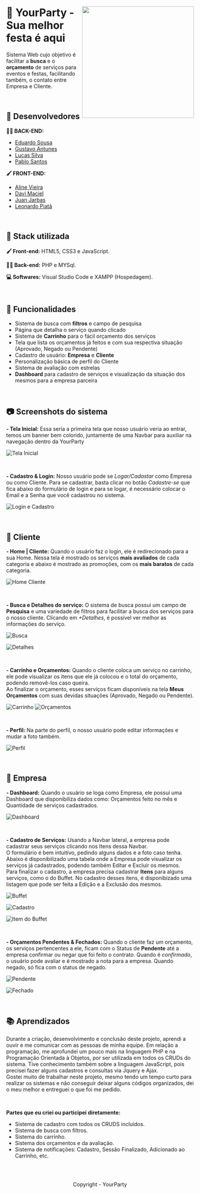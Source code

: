<div>
 <img align="right" src="https://media.discordapp.net/attachments/920101631037685780/994313182250287194/balao.png" width="300" heigh"300"> 

  <h1 align="left"> 🎉 YourParty - Sua melhor festa é aqui </h1>
  <p align="left"> Sistema Web cujo objetivo é facilitar a <b>busca</b> e o <b>orçamento</b> de serviços para eventos e festas, facilitando também, o contato entre Empresa e Cliente. </p>
<div>


<br> 

## 📎 Desenvolvedores

**👨‍💻 BACK-END:**
- [Eduardo Sousa](https://github.com/DuS0usa)
- [Gustavo Antunes](https://github.com/antunesGustavo)
- [Lucas Silva](https://github.com/LucasSilvaLLima)
- [Pablo Santos](@pabloroludp)

**🖌️ FRONT-END:**
- [Aline Vieira](https://github.com/opalinoca)
- [Davi Maciel](https://github.com/Davi-Maciel6912)
- [Juan Jarbas](https://github.com/juanjarbas)
- [Leonardo Piatã](https://github.com/Leonardo014)

<br> 

## 📎 Stack utilizada

**🖌️ Front-end:** HTML5, CSS3 e JavaScript.

**👨‍💻 Back-end:** PHP e MYSql.

**💻 Softwares:** Visual Studio Code e XAMPP (Hospedagem).

<br> 

## 📎 Funcionalidades

- Sistema de busca com **filtros** e campo de pesquisa
- Página que detalha o serviço quando clicado
- Sistema de **Carrinho** para o fácil orçamento dos serviços
- Tela que lista os orçamentos já feitos e com sua respectiva situação (Aprovado, Negado ou Pendente)
- Cadastro de usuário: **Empresa** e **Cliente**
- Personalização básica de perfil do Cliente
- Sistema de avaliação com estrelas
- **Dashboard** para cadastro de serviços e visualização da situação dos mesmos para a empresa parceira

<br> 

## 📷 Screenshots do sistema

**- Tela Inicial:** 
Essa seria a primeira tela que nosso usuário veria ao entrar, temos um banner bem colorido, juntamente de uma Navbar para auxiliar na navegação dentro da YourParty

![Tela Inicial](https://media.discordapp.net/attachments/920101631037685780/994089766238822540/unknown.png?width=1037&height=510)

<br> 

**- Cadastro & Login:** 
Nosso usuário pode se *Logar/Cadastar* como Empresa ou como Cliente. Para se cadastrar, basta clicar no botão *Cadastre-se* que fica abaixo do formulário de login e para se logar, é necessário colocar o Email e a Senha que você cadastrou no sistema.

![Login e Cadastro](https://media.discordapp.net/attachments/920101631037685780/994095728609738823/unknown.png?width=1034&height=510)

<br> 

## 👦 Cliente
**- Home | Cliente:**
Quando o usuário faz o login, ele é redirecionado para a sua Home. Nessa tela é mostrado os serviços **mais avaliados** de cada categoria e abaixo é mostrado as promoções, com os **mais baratos** de cada categoria.

![Home Cliente](https://media.discordapp.net/attachments/920101631037685780/994296176432119888/unknown.png?width=1172&height=509)

<br> 

**- Busca e Detalhes do serviço:**
O sistema de busca possui um campo de **Pesquisa** e uma variedade de filtros para facilitar a busca dos serviços para o nosso cliente. 
Clicando em *+Detalhes*, é possível ver melhor as informações do serviço.

![Busca](https://media.discordapp.net/attachments/920101631037685780/994098290058600478/unknown.png?width=1043&height=510)

![Detalhes](https://media.discordapp.net/attachments/920101631037685780/994098639536398337/unknown.png?width=1039&height=510)

<br> 

**- Carrinho e Orçamentos:**
Quando o cliente coloca um serviço no carrinho, ele pode visualizar os itens que ele já colocou e o total do orçamento, podendo removê-los caso queira.   
Ao finalizar o orçamento, esses serviços ficam disponíveis na tela **Meus Orçamentos** com suas devidas situações (Aprovado, Negado ou Pendente).

![Carrinho](https://media.discordapp.net/attachments/920101631037685780/994298510340001832/unknown.png?width=1140&height=510)
![Orçamentos](https://media.discordapp.net/attachments/920101631037685780/994299319542878259/unknown.png?width=1200&height=426)

<br> 

**- Perfil:**
Na parte do perfil, o nosso usuário pode editar informações e mudar a foto também.

![Perfil](https://media.discordapp.net/attachments/920101631037685780/994299586111869069/unknown.png?width=1041&height=510)

<br>

## 🏢 Empresa

**- Dashboard:**
Quando o usuário se loga como Empresa, ele possuí uma Dashboard que disponibiliza dados como: Orçamentos feito no mês e Quantidade de serviços cadastrados.

![Dashboard](https://media.discordapp.net/attachments/920101631037685780/994300109628125235/unknown.png?width=1037&height=510)

<br> 

**- Cadastro de Serviços:**
Usando a Navbar lateral, a empresa pode cadastrar seus serviços clicando nos Itens dessa Navbar.   
O formulário é bem intuitivo, pedindo alguns dados e a foto caso tenha. Abaixo é disponibilizado uma tabela onde a Empresa pode visualizar os serviços já cadastrados, podendo também Editar e Excluir os mesmos.  
Para finalizar o cadastro, a empresa precisa cadastrar **Itens** para alguns serviços, como o do Buffet. No cadastro desses itens, é disponibizado uma listagem que pode ser feita a Edição e a Exclusão dos mesmos.

![Buffet](https://media.discordapp.net/attachments/920101631037685780/994300567776145459/unknown.png?width=1041&height=510)

![Cadastro](https://media.discordapp.net/attachments/920101631037685780/994300622889287820/unknown.png?width=1044&height=510)

![Item do Buffet](https://media.discordapp.net/attachments/920101631037685780/994300695685648435/unknown.png?width=1055&height=510)

<br>

**- Orçamentos Pendentes & Fechados:**
Quando o cliente faz um orçamento, os serviços pertencentes a ele, ficam com o Status de **Pendente** até a empresa confirmar ou negar que foi feito o contrato.
Quando é *confirmado*, o usuário pode avaliar e é mostrado a nota para a empresa. Quando negado, só fica com o status de negado.

![Pendente](https://media.discordapp.net/attachments/920101631037685780/994305502639034388/unknown.png?width=1041&height=510)

![Fechado](https://media.discordapp.net/attachments/920101631037685780/994305600546668564/unknown.png?width=1046&height=510)

<br> 

## 📚 Aprendizados

Durante a criação, desenvolvimento e conclusão deste projeto, aprendi a ouvir e me comunicar com as pessoas de minha equipe. 
Em relação a programação, me aprofundei um pouco mais na linguagem PHP e na Programação Orientada à Objetos, por ser utilizada em todos os CRUDs do sistema. Tive conhecimento também sobre a linguagem JavaScript, pois precisei fazer alguns cadastros e consultas via Jquery e Ajax.  
Gostei muito de trabalhar neste projeto, mesmo tendo um tempo curto para realizar os sistemas e não conseguir deixar alguns códigos organizados, dei o meu melhor e entreguei o que foi me pedido.

<br> 

**Partes que eu criei ou participei diretamente:**
- Sistema de cadastro com todos os CRUDS incluídos.
- Sistema de busca com filtros.
- Sistema do carrinho.
- Sistema dos orçamentos e da avaliação.
- Sistema de notificações: Cadastro, Sessão Finalizado, Adicionado ao Carrinho, etc.

<br> 

##

<div align="center"> Copyright - YourParty </div>
